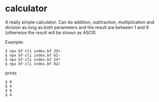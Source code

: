 # calculator

A really simple calculator. Can do addition, subtraction, multiplication and division as
long as both parameters and the result are between 1 and 9 (otherwise the result will be shown as ASCII)

Example:
```
$ npx bf-cli index.bf 35+
$ npx bf-cli index.bf 62-
$ npx bf-cli index.bf 24*
$ npx bf-cli index.bf 82/
```
prints
```
$ 8
$ 4
$ 8
$ 4
```
